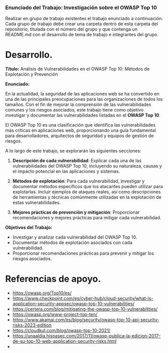 ### Enunciado del Trabajo: Investigación sobre el OWASP Top 10

Realizar  en grupo de trabajo existentes el trabajo enunciado a continuación.
Cada  grupo de trabajo debe crear una carpeta dentro de esta carpeta del repositorio, titulada con el número del grupo y que contenga un README.md con el desarrollo de tema de trabajo e integrantes del grupo.


# Desarrollo.

**Título:** Análisis de Vulnerabilidades en el OWASP Top 10: Métodos de Explotación y Prevención

**Enunciado:**

En la actualidad, la seguridad de las aplicaciones web se ha convertido en una de las principales preocupaciones para las organizaciones de todos los tamaños. Con el fin de mejorar la comprensión de las vulnerabilidades comunes y los riesgos asociados, este trabajo tiene como objetivo investigar y documentar las vulnerabilidades listadas en el **OWASP Top 10**. 

El OWASP Top 10 es una clasificación que identifica las vulnerabilidades más críticas en aplicaciones web, proporcionando una guía fundamental para desarrolladores, arquitectos de seguridad y equipos de gestión de riesgos. 

A lo largo de este trabajo, se explorarán las siguientes secciones:

1. **Descripción de cada vulnerabilidad**: Explicar cada una de las vulnerabilidades del OWASP Top 10, incluyendo su naturaleza, causas y el impacto potencial en las aplicaciones y sistemas.

2. **Métodos de explotación**: Para cada vulnerabilidad, investigar y documentar métodos específicos que los atacantes pueden utilizar para explotarlas. Incluir ejemplos de ataques reales, así como descripciones de herramientas y técnicas comúnmente utilizadas en la explotación de estas vulnerabilidades.


3. **Mejores prácticas de prevención y mitigación**: Proporcionar recomendaciones y mejores prácticas para mitigar cada vulnerabilidad. 

**Objetivos del Trabajo:**
- Investigar y analizar cada vulnerabilidad del OWASP Top 10.
- Documentar métodos de explotación asociados con cada vulnerabilidad.
- Proporcionar recomendaciones prácticas para prevenir y mitigar los riesgos asociados.

# Referencias de apoyo.

- https://owasp.org/Top10/es/
- https://www.checkpoint.com/es/cyber-hub/cloud-security/what-is-application-security-appsec/owasp-top-10-vulnerabilities/
- https://certera.com/blog/mitigating-the-owasp-top-10-vulnerabilities/
- https://owasp.org/www-project-top-ten/
- https://www.akamai.com/es/blog/security/owasp-top-10-api-security-risks-2023-edition
- https://cloudkul.com/blog/owasp-top-10-2021/
- https://unaaldia.hispasec.com/2017/11/owasp-publica-la-edicion-2017-de-su-top-10-web-application-security-risks.html
- 
